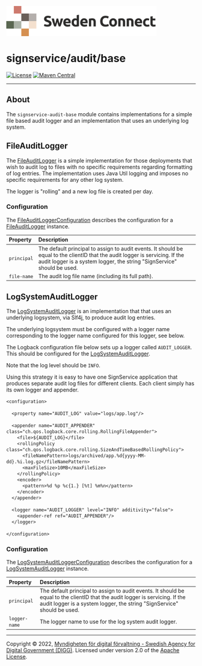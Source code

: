 ![Logo](../../docs/images/sweden-connect.png)


# signservice/audit/base

[![License](https://img.shields.io/badge/License-Apache%202.0-blue.svg)](https://opensource.org/licenses/Apache-2.0) [![Maven Central](https://maven-badges.herokuapp.com/maven-central/se.swedenconnect.signservice/signservice-audit-base/badge.svg)](https://maven-badges.herokuapp.com/maven-central/se.swedenconnect.signservice/signservice-audit-base)

-----

## About

The `signservice-audit-base` module contains implementations for a simple file based audit logger and an implementation that uses an underlying log system.

<a name="file-audit-logger"></a>
## FileAuditLogger

The [FileAuditLogger](https://github.com/swedenconnect/signservice/blob/main/audit/base/src/main/java/se/swedenconnect/signservice/audit/file/FileAuditLogger.java) is a simple implementation for those deployments that wish to audit log to files with no specific requirements regarding formatting of log entries. The implementation uses Java Util logging and imposes no specific requirements for any other log system.

The logger is "rolling" and a new log file is created per day.

### Configuration

The [FileAuditLoggerConfiguration](https://github.com/swedenconnect/signservice/blob/main/audit/base/src/main/java/se/swedenconnect/signservice/audit/file/FileAuditLoggerConfiguration.java) describes the configuration for a [FileAuditLogger](https://github.com/swedenconnect/signservice/blob/main/audit/base/src/main/java/se/swedenconnect/signservice/audit/file/FileAuditLogger.java) instance.

| Property | Description |
| :--- | :--- |
| `principal` | The default principal to assign to audit events. It should be equal to the clientID that the audit logger is servicing. If the audit logger is a system logger, the string "SignService" should be used. | 
| `file-name` | The audit log file name (including its full path). |

<a name="log-system-audit-logger"></a>
## LogSystemAuditLogger

The [LogSystemAuditLogger](https://github.com/swedenconnect/signservice/blob/main/audit/base/src/main/java/se/swedenconnect/signservice/audit/logsystem/LogSystemAuditLogger.java) is an implementation 
that that uses an underlying logsystem, via Slf4j, to produce audit log entries.

The underlying logsystem must be configured with a logger name corresponding to the logger name 
configured for this logger, see below.

The Logback configuration file below sets up a logger called `AUDIT_LOGGER`. This should be
configured for the [LogSystemAuditLogger](https://github.com/swedenconnect/signservice/blob/main/audit/base/src/main/java/se/swedenconnect/signservice/audit/logsystem/LogSystemAuditLogger.java).

Note that the log level should be `INFO`.

Using this strategy it is easy to have one SignService application that produces separate 
audit log files for different clients. Each client simply has its own logger and appender.

```
<configuration>

  <property name="AUDIT_LOG" value="logs/app.log"/>

  <appender name="AUDIT_APPENDER" class="ch.qos.logback.core.rolling.RollingFileAppender">
    <file>${AUDIT_LOG}</file>
    <rollingPolicy class="ch.qos.logback.core.rolling.SizeAndTimeBasedRollingPolicy">
      <fileNamePattern>logs/archived/app.%d{yyyy-MM-dd}.%i.log.gz</fileNamePattern>
      <maxFileSize>10MB</maxFileSize>
    </rollingPolicy>
    <encoder>
      <pattern>%d %p %c{1.} [%t] %m%n</pattern>
    </encoder>
  </appender>

  <logger name="AUDIT_LOGGER" level="INFO" additivity="false">
    <appender-ref ref="AUDIT_APPENDER"/>
  </logger>

</configuration>
```

### Configuration

The [LogSystemAuditLoggerConfiguration](https://github.com/swedenconnect/signservice/blob/main/audit/base/src/main/java/se/swedenconnect/signservice/audit/logsystem/LogSystemAuditLoggerConfiguration.java) describes the configuration for a [LogSystemAuditLogger](https://github.com/swedenconnect/signservice/blob/main/audit/base/src/main/java/se/swedenconnect/signservice/audit/logsystem/LogSystemAuditLogger.java) instance.

| Property | Description |
| :--- | :--- |
| `principal` | The default principal to assign to audit events. It should be equal to the clientID that the audit logger is servicing. If the audit logger is a system logger, the string "SignService" should be used. | 
| `logger-name` | The logger name to use for the log system audit logger. |

-----

Copyright &copy; 2022, [Myndigheten för digital förvaltning - Swedish Agency for Digital Government (DIGG)](http://www.digg.se). Licensed under version 2.0 of the [Apache License](http://www.apache.org/licenses/LICENSE-2.0).
